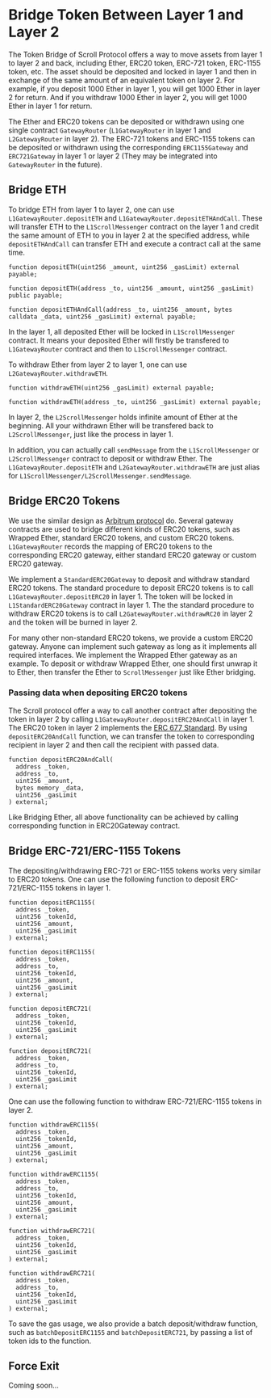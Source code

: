 # Bridge Token Between Layer 1 and Layer 2

The Token Bridge of Scroll Protocol offers a way to move assets from layer 1 to layer 2 and back, including Ether, ERC20 token, ERC-721 token, ERC-1155 token, etc. The asset should be deposited and locked in layer 1 and then in exchange of the same amount of an equivalent token on layer 2. For example, if you deposit 1000 Ether in layer 1, you will get 1000 Ether in layer 2 for return. And if you withdraw 1000 Ether in layer 2, you will get 1000 Ether in layer 1 for return.

The Ether and ERC20 tokens can be deposited or withdrawn using one single contract `GatewayRouter` (`L1GatewayRouter` in layer 1 and `L2GatewayRouter` in layer 2). The ERC-721 tokens and ERC-1155 tokens can be deposited or withdrawn using the corresponding `ERC1155Gateway` and `ERC721Gateway` in layer 1 or layer 2 (They may be integrated into `GatewayRouter` in the future).

## Bridge ETH

To bridge ETH from layer 1 to layer 2, one can use `L1GatewayRouter.depositETH` and `L1GatewayRouter.depositETHAndCall`.
These will transfer ETH to the `L1ScrollMessenger` contract on the layer 1 and credit the same amount of ETH to you in layer 2 at the specified address, while `depositETHAndCall` can transfer ETH and execute a contract call at the same time.

```solidity
function depositETH(uint256 _amount, uint256 _gasLimit) external payable;

function depositETH(address _to, uint256 _amount, uint256 _gasLimit) public payable;

function depositETHAndCall(address _to, uint256 _amount, bytes calldata _data, uint256 _gasLimit) external payable;
```

In the layer 1, all deposited Ether will be locked in `L1ScrollMessenger` contract. It means your deposited Ether will firstly be transfered to `L1GatewayRouter` contract and then to `L1ScrollMessenger` contract.

To withdraw Ether from layer 2 to layer 1, one can use `L2GatewayRouter.withdrawETH`.

```solidity
function withdrawETH(uint256 _gasLimit) external payable;

function withdrawETH(address _to, uint256 _gasLimit) external payable;
```

In layer 2, the `L2ScrollMessenger` holds infinite amount of Ether at the beginning. All your withdrawn Ether will be transfered back to `L2ScrollMessenger`, just like the process in layer 1.

In addition, you can actually call `sendMessage` from the `L1ScrollMessenger` or `L2ScrollMessenger` contract to deposit or withdraw Ether. The `L1GatewayRouter.depositETH` and `L2GatewayRouter.withdrawETH` are just alias for `L1ScrollMessenger/L2ScrollMessenger.sendMessage`.

## Bridge ERC20 Tokens

We use the similar design as [Arbitrum protocol](https://developer.offchainlabs.com/docs/bridging_assets#bridging-erc20-tokens) do. Several gateway contracts are used to bridge different kinds of ERC20 tokens, such as Wrapped Ether, standard ERC20 tokens, and custom ERC20 tokens.
`L1GatewayRouter` records the mapping of ERC20 tokens to the corresponding ERC20 gateway, either standard ERC20 gateway or custom ERC20 gateway.

We implement a `StandardERC20Gateway` to deposit and withdraw standard ERC20 tokens. The standard procedure to deposit ERC20 tokens is to call `L1GatewayRouter.depositERC20` in layer 1. The token will be locked in `L1StandardERC20Gateway` contract in layer 1. The the standard procedure to withdraw ERC20 tokens is to call `L2GatewayRouter.withdrawRC20` in layer 2 and the token will be burned in layer 2.

For many other non-standard ERC20 tokens, we provide a custom ERC20 gateway. Anyone can implement such gateway as long as it implements all required interfaces. We implement the Wrapped Ether gateway as an example. To deposit or withdraw Wrapped Ether, one should first unwrap it to Ether, then transfer the Ether to `ScrollMessenger` just like Ether bridging.

### Passing data when depositing ERC20 tokens

The Scroll protocol offer a way to call another contract after depositing the token in layer 2 by calling `L1GatewayRouter.depositERC20AndCall` in layer 1. The ERC20 token in layer 2 implements the [ERC 677 Standard](https://github.com/ethereum/EIPs/issues/677). By using `depositERC20AndCall` function, we can transfer the token to corresponding recipient in layer 2 and then call the recipient with passed data.

```solidity
function depositERC20AndCall(
  address _token,
  address _to,
  uint256 _amount,
  bytes memory _data,
  uint256 _gasLimit
) external;
```

Like Bridging Ether, all above functionality can be achieved by calling corresponding function in ERC20Gateway contract.

## Bridge ERC-721/ERC-1155 Tokens

The depositing/withdrawing ERC-721 or ERC-1155 tokens works very similar to ERC20 tokens. One can use the following function to deposit ERC-721/ERC-1155 tokens in layer 1.

```solidity
function depositERC1155(
  address _token,
  uint256 _tokenId,
  uint256 _amount,
  uint256 _gasLimit
) external;

function depositERC1155(
  address _token,
  address _to,
  uint256 _tokenId,
  uint256 _amount,
  uint256 _gasLimit
) external;

function depositERC721(
  address _token,
  uint256 _tokenId,
  uint256 _gasLimit
) external;

function depositERC721(
  address _token,
  address _to,
  uint256 _tokenId,
  uint256 _gasLimit
) external;
```

One can use the following function to withdraw ERC-721/ERC-1155 tokens in layer 2.

```solidity
function withdrawERC1155(
  address _token,
  uint256 _tokenId,
  uint256 _amount,
  uint256 _gasLimit
) external;

function withdrawERC1155(
  address _token,
  address _to,
  uint256 _tokenId,
  uint256 _amount,
  uint256 _gasLimit
) external;

function withdrawERC721(
  address _token,
  uint256 _tokenId,
  uint256 _gasLimit
) external;

function withdrawERC721(
  address _token,
  address _to,
  uint256 _tokenId,
  uint256 _gasLimit
) external;
```

To save the gas usage, we also provide a batch deposit/withdraw function, such as `batchDepositERC1155` and `batchDepositERC721`, by passing a list of token ids to the function.

## Force Exit

Coming soon...

